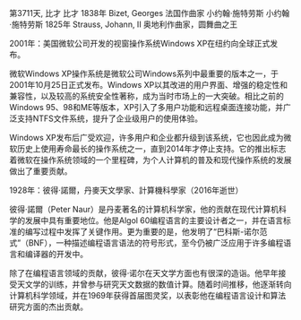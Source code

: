 第3711天, 比才
比才 1838年
Bizet, Georges 法国作曲家
小约翰·施特劳斯
小约翰·施特劳斯 1825年
Strauss, Johann, II 奥地利作曲家，圆舞曲之王


2001年：美国微软公司开发的视窗操作系统Windows XP在纽约向全球正式发布。

微软Windows XP操作系统是微软公司Windows系列中最重要的版本之一，于2001年10月25日正式发布。Windows XP以其改进的用户界面、增强的稳定性和兼容性，以及较高的系统安全性著称，成为当时市场上的一大突破。相比之前的Windows 95、98和ME等版本，XP引入了多用户功能和远程桌面连接功能，并广泛支持NTFS文件系统，提升了企业级用户的使用体验。

Windows XP发布后广受欢迎，许多用户和企业都升级到该系统，它也因此成为微软历史上使用寿命最长的操作系统之一，直到2014年才停止支持。它的推出标志着微软在操作系统领域的一个里程碑，为个人计算机的普及和现代操作系统的发展做出了重要贡献。


1928年：彼得·諾爾，丹麥天文學家、計算機科學家（2016年逝世）

彼得·諾爾（Peter Naur）是丹麦著名的计算机科学家，他的贡献在现代计算机科学的发展中具有重要地位。他是Algol 60编程语言的主要设计者之一，并在语言标准的编写过程中发挥了关键作用。更为重要的是，他发明了“巴科斯-诺尔范式”（BNF），一种描述编程语言语法的符号形式，至今仍被广泛应用于许多编程语言和编译器的开发中。

除了在编程语言领域的贡献，彼得·诺尔在天文学方面也有很深的造诣。他早年接受天文学的训练，并曾参与研究天文数据的数值计算。随着时间推移，他逐渐转向计算机科学领域，并在1969年获得首届图灵奖，以表彰他在编程语言设计和算法研究方面的杰出贡献。